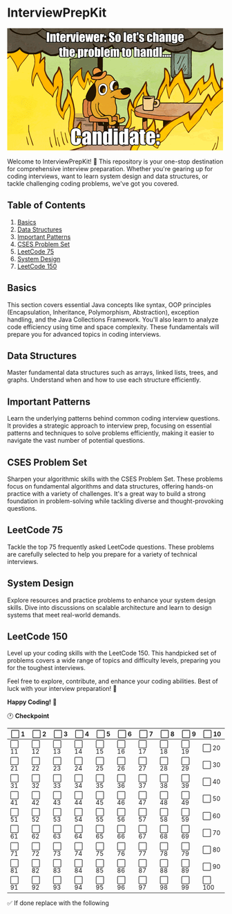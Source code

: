 # InterviewPrepKit 

![Alt text](image.gif)

Welcome to InterviewPrepKit! 🚀 This repository is your one-stop destination for comprehensive interview preparation. Whether you're gearing up for coding interviews, want to learn system design and data structures, or tackle challenging coding problems, we've got you covered.

## Table of Contents
1. [Basics](#basics)
2. [Data Structures](#data-structures)
3. [Important Patterns](#important-patterns)
4. [CSES Problem Set](#rosetta-code)
5. [LeetCode 75](#leetcode-75)
6. [System Design](#system-design)
7. [LeetCode 150](#leetcode-150)

## Basics
This section covers essential Java concepts like syntax, OOP principles (Encapsulation, Inheritance, Polymorphism, Abstraction), exception handling, and the Java Collections Framework. You'll also learn to analyze code efficiency using time and space complexity. These fundamentals will prepare you for advanced topics in coding interviews.

## Data Structures
Master fundamental data structures such as arrays, linked lists, trees, and graphs. Understand when and how to use each structure efficiently.

## Important Patterns
Learn the underlying patterns behind common coding interview questions. It provides a strategic approach to interview prep, focusing on essential patterns and techniques to solve problems efficiently, making it easier to navigate the vast number of potential questions.

## CSES Problem Set
Sharpen your algorithmic skills with the CSES Problem Set. These problems focus on fundamental algorithms and data structures, offering hands-on practice with a variety of challenges. It's a great way to build a strong foundation in problem-solving while tackling diverse and thought-provoking questions.

## LeetCode 75
Tackle the top 75 frequently asked LeetCode questions. These problems are carefully selected to help you prepare for a variety of technical interviews.

## System Design
Explore resources and practice problems to enhance your system design skills. Dive into discussions on scalable architecture and learn to design systems that meet real-world demands.

## LeetCode 150
Level up your coding skills with the LeetCode 150. This handpicked set of problems covers a wide range of topics and difficulty levels, preparing you for the toughest interviews.

Feel free to explore, contribute, and enhance your coding abilities. Best of luck with your interview preparation! 🚀

**Happy Coding!** 🎉

:clock1: <b> Checkpoint </b>

| ⬜️ 1 | ⬜️ 2 | ⬜️ 3 | ⬜️ 4 | ⬜️ 5 | ⬜️ 6 | ⬜️ 7 | ⬜️ 8 | ⬜️ 9 | ⬜️ 10 |
|---|---|---|---|---|---|---|---|---|---|
| ⬜️ 11 | ⬜️ 12 | ⬜️ 13 | ⬜️ 14 | ⬜️ 15 | ⬜️ 16 | ⬜️ 17 | ⬜️ 18 | ⬜️ 19 | ⬜️ 20 |
| ⬜️ 21 | ⬜️ 22 | ⬜️ 23 | ⬜️ 24 | ⬜️ 25 | ⬜️ 26 | ⬜️ 27 | ⬜️ 28 | ⬜️ 29 | ⬜️ 30 |
| ⬜️ 31 | ⬜️ 32 | ⬜️ 33 | ⬜️ 34 | ⬜️ 35 | ⬜️ 36 | ⬜️ 37 | ⬜️ 38 | ⬜️ 39 | ⬜️ 40 |
| ⬜️ 41 | ⬜️ 42 | ⬜️ 43 | ⬜️ 44 | ⬜️ 45 | ⬜️ 46 | ⬜️ 47 | ⬜️ 48 | ⬜️ 49 | ⬜️ 50 |
| ⬜️ 51 | ⬜️ 52 | ⬜️ 53 | ⬜️ 54 | ⬜️ 55 | ⬜️ 56 | ⬜️ 57 | ⬜️ 58 | ⬜️ 59 | ⬜️ 60 |
| ⬜️ 61 | ⬜️ 62 | ⬜️ 63 | ⬜️ 64 | ⬜️ 65 | ⬜️ 66 | ⬜️ 67 | ⬜️ 68 | ⬜️ 69 | ⬜️ 70 |
| ⬜️ 71 | ⬜️ 72 | ⬜️ 73 | ⬜️ 74 | ⬜️ 75 | ⬜️ 76 | ⬜️ 77 | ⬜️ 78 | ⬜️ 79 | ⬜️ 80 |
| ⬜️ 81 | ⬜️ 82 | ⬜️ 83 | ⬜️ 84 | ⬜️ 85 | ⬜️ 86 | ⬜️ 87 | ⬜️ 88 | ⬜️ 89 | ⬜️ 90 |
| ⬜️ 91 | ⬜️ 92 | ⬜️ 93 | ⬜️ 94 | ⬜️ 95 | ⬜️ 96 | ⬜️ 97 | ⬜️ 98 | ⬜️ 99 | ⬜️ 100 |

✅ If done replace with the following 
